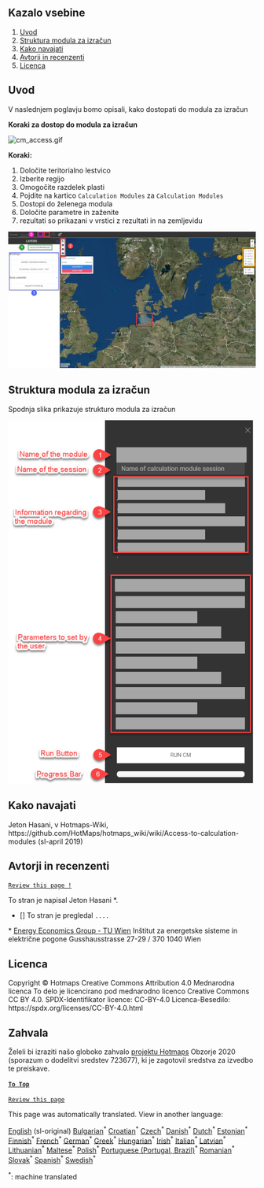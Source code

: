 <h2> Kazalo vsebine </h2><ol><li> <a href="#Introduction">Uvod</a> </li><li> <a href="#Structure-of-a-calculation-module">Struktura modula za izračun</a> </li><li> <a href="#How-to-cite">Kako navajati</a> </li><li> <a href="#Authors-and-reviewers">Avtorji in recenzenti</a> </li><li> <a href="#License">Licenca</a> </li></ol><h2> Uvod </h2><p> V naslednjem poglavju bomo opisali, kako dostopati do modula za izračun </p><p> <strong>Koraki za dostop do modula za izračun</strong> </p><p><img alt="cm_access.gif" src="https://github.com/HotMaps/hotmaps_wiki/blob/master/Images/general_tool_functionalities_and_structure/calculation_module_access.gif"/></p><p> <strong>Koraki:</strong> </p><ol><li> Določite teritorialno lestvico </li><li> Izberite regijo </li><li> Omogočite razdelek plasti </li><li> Pojdite na kartico <code>Calculation Modules</code> za <code>Calculation Modules</code> </li><li> Dostopi do želenega modula </li><li> Določite parametre in zaženite </li><li> rezultati so prikazani v vrstici z rezultati in na zemljevidu </li></ol><p><img alt="cm_access.png" src="https://github.com/HotMaps/hotmaps_wiki/blob/master/Images/general_tool_functionalities_and_structure/calculation_module_access.png"/></p><h2> Struktura modula za izračun </h2><p> Spodnja slika prikazuje strukturo modula za izračun </p><p><img alt="cm_structure_png" src="https://github.com/HotMaps/hotmaps_wiki/blob/master/Images/general_tool_functionalities_and_structure/calculation_module_structure.png"/></p><h2> Kako navajati </h2><p> Jeton Hasani, v Hotmaps-Wiki, https://github.com/HotMaps/hotmaps_wiki/wiki/Access-to-calculation-modules (sl-april 2019) </p><h2> Avtorji in recenzenti </h2><p> <code><a href="https://github.com/HotMaps/hotmaps_wiki/wiki/CM-Access/_edit">Review this page !</a></code> </p> <p> To stran je napisal Jeton Hasani *. </p><ul><li> [] To stran je pregledal <code>....</code> </li></ul><p> * <a href="https://eeg.tuwien.ac.at/">Energy Economics Group - TU Wien</a> Inštitut za energetske sisteme in električne pogone Gusshausstrasse 27-29 / 370 1040 Wien </p><h2> Licenca </h2><p> Copyright © Hotmaps Creative Commons Attribution 4.0 Mednarodna licenca To delo je licencirano pod mednarodno licenco Creative Commons CC BY 4.0. SPDX-Identifikator licence: CC-BY-4.0 Licenca-Besedilo: https://spdx.org/licenses/CC-BY-4.0.html </p><h2> Zahvala </h2><p> Želeli bi izraziti našo globoko zahvalo <a href="https://www.hotmaps-project.eu">projektu Hotmaps</a> Obzorje 2020 (sporazum o dodelitvi sredstev 723677), ki je zagotovil sredstva za izvedbo te preiskave. </p><p><ins> <code><strong><a href="#table-of-contents">To Top</a></strong></code> </ins> </p><p> <code><a href="https://github.com/HotMaps/hotmaps_wiki/wiki/CM-Access/_edit/#Authors-and-reviewers">Review this page</a></code> </p>

This page was automatically translated. View in another language:

[English](../en/Access-to-calculation-modules.md) (sl-original) [Bulgarian](../bg/Access-to-calculation-modules.md)<sup>\*</sup> [Croatian](../hr/Access-to-calculation-modules.md)<sup>\*</sup> [Czech](../cs/Access-to-calculation-modules.md)<sup>\*</sup> [Danish](../da/Access-to-calculation-modules.md)<sup>\*</sup> [Dutch](../nl/Access-to-calculation-modules.md)<sup>\*</sup> [Estonian](../et/Access-to-calculation-modules.md)<sup>\*</sup> [Finnish](../fi/Access-to-calculation-modules.md)<sup>\*</sup> [French](../fr/Access-to-calculation-modules.md)<sup>\*</sup> [German](../de/Access-to-calculation-modules.md)<sup>\*</sup> [Greek](../el/Access-to-calculation-modules.md)<sup>\*</sup> [Hungarian](../hu/Access-to-calculation-modules.md)<sup>\*</sup> [Irish](../ga/Access-to-calculation-modules.md)<sup>\*</sup> [Italian](../it/Access-to-calculation-modules.md)<sup>\*</sup> [Latvian](../lv/Access-to-calculation-modules.md)<sup>\*</sup> [Lithuanian](../lt/Access-to-calculation-modules.md)<sup>\*</sup> [Maltese](../mt/Access-to-calculation-modules.md)<sup>\*</sup> [Polish](../pl/Access-to-calculation-modules.md)<sup>\*</sup> [Portuguese (Portugal, Brazil)](../pt/Access-to-calculation-modules.md)<sup>\*</sup> [Romanian](../ro/Access-to-calculation-modules.md)<sup>\*</sup> [Slovak](../sk/Access-to-calculation-modules.md)<sup>\*</sup>  [Spanish](../es/Access-to-calculation-modules.md)<sup>\*</sup> [Swedish](../sv/Access-to-calculation-modules.md)<sup>\*</sup> 

<sup>\*</sup>: machine translated
